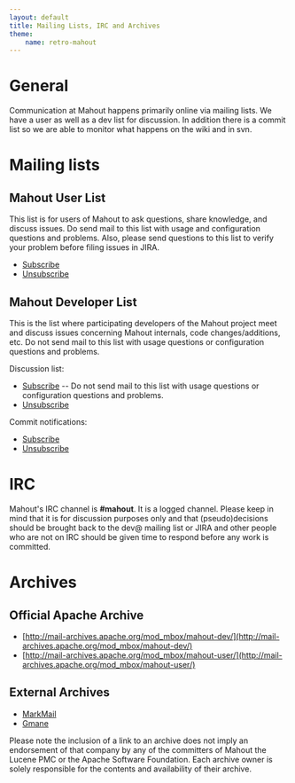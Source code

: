 ```yaml
---
layout: default
title: Mailing Lists, IRC and Archives
theme:
    name: retro-mahout
---
```


# General

Communication at Mahout happens primarily online via mailing lists. We have
a user as well as a dev list for discussion. In addition there is a commit
list so we are able to monitor what happens on the wiki and in svn.

<a name="MailingLists,IRCandArchives-Mailinglists"></a>
# Mailing lists

<a name="MailingLists,IRCandArchives-MahoutUserList"></a>
## Mahout User List

This list is for users of Mahout to ask questions, share knowledge, and
discuss issues. Do send mail to this list with usage and configuration
questions and problems. Also, please send questions to this list to verify
your problem before filing issues in JIRA. 

* [Subscribe](mailto:user-subscribe@mahout.apache.org)
* [Unsubscribe](mailto:user-unsubscribe@mahout.apache.org)

<a name="MailingLists,IRCandArchives-MahoutDeveloperList"></a>
## Mahout Developer List

This is the list where participating developers of the Mahout project meet
and discuss issues concerning Mahout internals, code changes/additions,
etc. Do not send mail to this list with usage questions or configuration
questions and problems. 

Discussion list: 

* [Subscribe](mailto:dev-subscribe@mahout.apache.org)
 -- Do not send mail to this list with usage questions or configuration
questions and problems. 
* [Unsubscribe](mailto:dev-unsubscribe@mahout.apache.org)

Commit notifications: 

* [Subscribe](mailto:commits-subscribe@mahout.apache.org)
* [Unsubscribe](mailto:commits-unsubscribe@mahout.apache.org)

<a name="MailingLists,IRCandArchives-IRC"></a>
# IRC

Mahout's IRC channel is **#mahout**.  It is a logged channel.  Please keep in
mind that it is for discussion purposes only and that (pseudo)decisions
should be brought back to the dev@ mailing list or JIRA and other people
who are not on IRC should be given time to respond before any work is
committed.

<a name="MailingLists,IRCandArchives-Archives"></a>
# Archives

<a name="MailingLists,IRCandArchives-OfficialApacheArchive"></a>
## Official Apache Archive

* [http://mail-archives.apache.org/mod_mbox/mahout-dev/](http://mail-archives.apache.org/mod_mbox/mahout-dev/)
* [http://mail-archives.apache.org/mod_mbox/mahout-user/](http://mail-archives.apache.org/mod_mbox/mahout-user/)

<a name="MailingLists,IRCandArchives-ExternalArchives"></a>
## External Archives

* [MarkMail](http://mahout.markmail.org/)
* [Gmane](http://dir.gmane.org/gmane.comp.apache.mahout.user)

Please note the inclusion of a link to an archive does not imply an
endorsement of that company by any of the committers of Mahout the Lucene
PMC or the Apache Software Foundation. Each archive owner is solely
responsible for the contents and availability of their archive.
